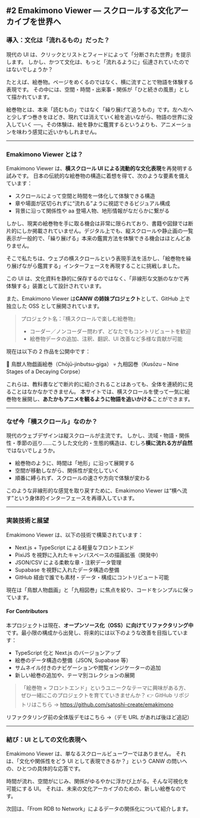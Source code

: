 ## #2 Emakimono Viewer — スクロールする文化アーカイブを世界へ

### 導入：文化は「流れるもの」だった？

現代の UI は、クリックとリストとフィードによって「分断された世界」を提示します。
しかし、かつて文化は、もっと「流れるように」伝達されていたのではないでしょうか？

たとえば、絵巻物。ページをめくるのではなく、横に流すことで物語を体験する表現です。
その中には、空間・時間・出来事・関係が「ひと続きの風景」として描かれています。

絵巻物とは、本来「読むもの」ではなく「繰り展げて追うもの」です。左へ左へと少しずつ巻きをほどき、現れては消えていく絵を追いながら、物語の世界に没入していく ──。その体験は、絵を静かに鑑賞するというよりも、アニメーションを味わう感覚に近いかもしれません。

---

### Emakimono Viewer とは？

Emakimono Viewer は、**横スクロール UI による流動的な文化表現**を再発明する試みです。
日本の伝統的な絵巻物の構造に着想を得て、次のような要素を備えています：

- スクロールによって空間と時間を一体化して体験できる構造
- 章や場面が区切られずに“流れる”ように視認できるビジュアル構成
- 背景に沿って関係性や aa 登場人物、地形情報がなだらかに繋がる

しかし、現実の絵巻物を手に取る機会は非常に限られており、書籍や図録では断片的にしか掲載されていません。デジタル上でも、縦スクロールや静止画の一覧表示が一般的で、「繰り展げる」本来の鑑賞方法を体験できる機会はほとんどありません。

そこで私たちは、ウェブの横スクロールという表現手法を活かし、「絵巻物を繰り展げながら鑑賞する」インターフェースを再現することに挑戦しました。

この UI は、文化資料を静的に保存するのではなく、「非線形な文脈のなかで再体験する」装置として設計されています。

また、Emakimono Viewer は**CANW の姉妹プロジェクト**として、GitHub 上で独立した OSS として展開されています。

> プロジェクト名：『横スクロールで楽しむ絵巻物』
>
> - コーダー／ノンコーダー問わず、どなたでもコントリビュートを歓迎
> - 絵巻物データの追加、注釈、翻訳、UI 改善など多様な貢献が可能

現在は以下の 2 作品を公開中です：

🐸 鳥獣人物戯画絵巻（Chōjū-jinbutsu-giga）
💀 九相図巻（Kusōzu – Nine Stages of a Decaying Corpse）

これらは、教科書などで断片的に紹介されることはあっても、全体を連続的に見ることはなかなかできません。
本サイトでは、横スクロールを使って一気に絵巻物を展開し、**あたかもアニメを観るように物語を追いかける**ことができます。

---

### なぜ今「横スクロール」なのか？

現代のウェブデザインは縦スクロールが主流です。
しかし、流域・物語・関係性・季節の巡り……こうした文化的・生態的構造は、むしろ**横に流れる方が自然**ではないでしょうか。

- 絵巻物のように、時間は「地形」に沿って展開する
- 空間が移動しながら、関係性が変化していく
- 順番に縛られず、スクロールの速さや方向で体験が変わる

このような非線形的な感覚を取り戻すために、Emakimono Viewer は“横へ流す”という身体的インターフェースを再導入しています。

---

### 実装技術と展望

Emakimono Viewer は、以下の技術で構築されています：

- Next.js + TypeScript による軽量なフロントエンド
- PixiJS を視野に入れたキャンバスベースの描画拡張（開発中）
- JSON/CSV による柔軟な章・注釈データ管理
- Supabase を視野に入れたデータ構造の整備
- GitHub 経由で誰でも素材・データ・構成にコントリビュート可能

現在は「鳥獣人物戯画」と「九相図巻」に焦点を絞り、コードをシンプルに保っています。

#### For Contributors

本プロジェクトは現在、**オープンソース化（OSS）に向けてリファクタリング中**です。最小限の構成から出発し、将来的には以下のような改善を目指しています：

- TypeScript 化と Next.js のバージョンアップ
- 絵巻のデータ構造の整備（JSON, Supabase 等）
- サムネイル付きのナビゲーションや閲覧インジケーターの追加
- 新しい絵巻の追加や、テーマ別コレクションの展開

> 「絵巻物 × フロントエンド」というユニークなテーマに興味がある方、ぜひ一緒にこのプロジェクトを育てていきませんか？
> 👉 GitHub リポジトリはこちら → https://github.com/satoshi-create/emakimono

リファクタリング前の全体版デモはこちら →（デモ URL があれば後ほど追記）

---

### 結び：UI としての文化表現へ

Emakimono Viewer は、単なるスクロールビューワーではありません。
それは、「文化や関係性をどう UI として表現できるか？」という CANW の問いへの、ひとつの具体的な応答です。

時間が流れ、空間がにじみ、関係がゆるやかに浮かび上がる。そんな可視化を可能にする UI。
それは、未来の文化アーカイブのための、新しい絵巻なのです。

次回は、「From RDB to Network」によるデータの関係化について紹介します。

